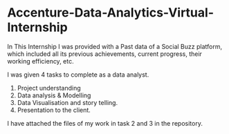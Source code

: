 # Accenture-Data-Analytics-Virtual-Internship

In This Internship I was provided with a Past data of a Social Buzz platform, which included all its previous achievements, current progress, their working efficiency, etc.

I was given 4 tasks to complete as a data analyst.  
1) Project understanding
2) Data analysis & Modelling
3) Data Visualisation and story telling.
4) Presentation to the client.

I have attached the files of my work in task 2 and 3 in  the repository.
